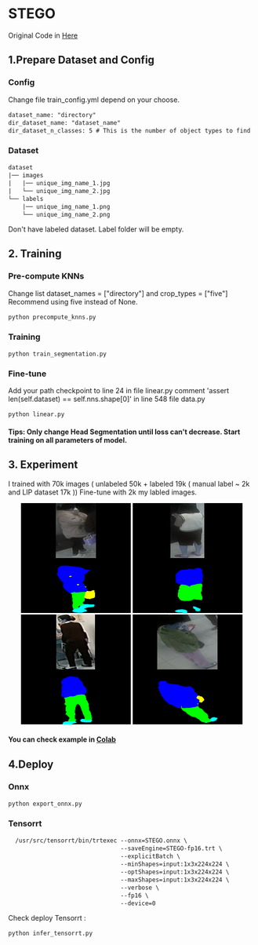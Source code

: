 # STEGO
Original Code in [Here](https://github.com/mhamilton723/STEGO)

## 1.Prepare Dataset and Config
### Config
Change file train_config.yml depend on your choose. 
```
dataset_name: "directory"
dir_dataset_name: "dataset_name"
dir_dataset_n_classes: 5 # This is the number of object types to find
```
### Dataset 

```
dataset
|── images
|   |── unique_img_name_1.jpg
|   └── unique_img_name_2.jpg
└── labels
    |── unique_img_name_1.png
    └── unique_img_name_2.png
```
Don't have labeled dataset. Label folder will be empty.


## 2. Training
### Pre-compute KNNs
Change list dataset_names = ["directory"] and crop_types = ["five"]
Recommend using five instead of None.
```
python precompute_knns.py
```
### Training 
```
python train_segmentation.py
```
### Fine-tune
Add your path checkpoint to line 24 in file linear.py
comment 'assert len(self.dataset) == self.nns.shape[0]' in line 548 file data.py
```
python linear.py
```
#### Tips: Only change Head Segmentation until loss can't decrease. Start training on all parameters of model.

## 3. Experiment
I trained with 70k images ( unlabeled 50k + labeled 19k ( manual label ~ 2k and LIP dataset 17k ))
Fine-tune with 2k my labled images. 

<p align="center">
  <img src="images/2100.png" width="224" height="224" title="hover text">
  <img src="images/18400.png" width="224" height="224" title="hover text">
  <img src="images/21000.png" width="224" height="224" title="hover text">
    <img src="images/104200.png" width="224" height="224" title="hover text">
</p>

#### You can check example in [Colab](STEGO.ipynb)

## 4.Deploy

### Onnx
```
python export_onnx.py
```
### Tensorrt
```
  /usr/src/tensorrt/bin/trtexec --onnx=STEGO.onnx \
                                --saveEngine=STEGO-fp16.trt \
                                --explicitBatch \
                                --minShapes=input:1x3x224x224 \
                                --optShapes=input:1x3x224x224 \
                                --maxShapes=input:1x3x224x224 \
                                --verbose \
                                --fp16 \
                                --device=0
```

Check deploy Tensorrt :
```
python infer_tensorrt.py
```
